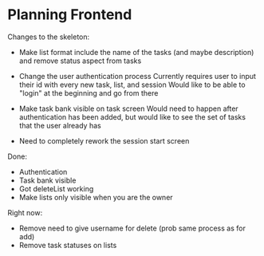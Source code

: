 # Planning Frontend

Changes to the skeleton:
- Make list format include the name of the tasks (and maybe description) and remove status aspect from tasks

- Change the user authentication process
Currently requires user to input their id with every new task, list, and session
Would like to be able to "login" at the beginning and go from there

- Make task bank visible on task screen
Would need to happen after authentication has been added, but would like to see the set of tasks that the user already has

- Need to completely rework the session start screen

Done: 
- Authentication
- Task bank visible
- Got deleteList working
- Make lists only visible when you are the owner


Right now: 
- Remove need to give username for delete (prob same process as for add)
- Remove task statuses on lists
